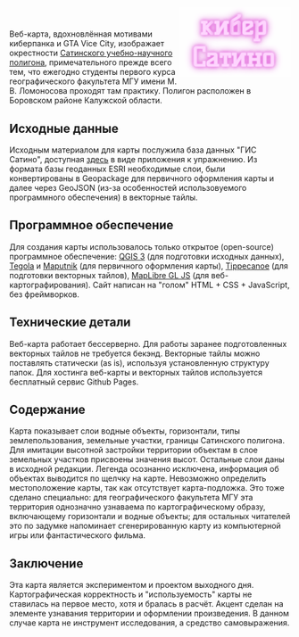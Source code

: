 <img align="right" src="./title.gif" alt="Кибер Сатино" width="200">

# 

Веб-карта, вдохновлённая мотивами киберпанка и GTA Vice City, изображает окрестности [Сатинского учебно-научного полигона](http://www.geogr.msu.ru/practics/stations/satin/), примечательного прежде всего тем, что ежегодно студенты первого курса географического факультета МГУ имени М. В. Ломоносова проходят там практику. Полигон расположен в Боровском районе Калужской области.

## Исходные данные

Исходным материалом для карты послужила база данных "ГИС Сатино", доступная [здесь](https://aentin.github.io/qgis-course/map-design-quaternary.html) в виде приложения к упражнению. Из формата базы геоданных ESRI необходимые слои, были конвертированы в Geopackage для первичного оформления карты и далее через GeoJSON (из-за особенностей использовуемого программного обеспечения) в векторные тайлы.

## Программное обеспечение

Для создания карты использовалось только открытое (open-source) программное обеспечение: [QGIS 3](https://github.com/qgis/QGIS) (для подготовки исходных данных), [Tegola](https://github.com/go-spatial/tegola) и [Maputnik](https://github.com/maputnik/editor) (для первичного оформления карты), [Tippecanoe](https://github.com/mapbox/tippecanoe) (для подготовки векторных тайлов), [MapLibre GL JS](https://github.com/maplibre/maplibre-gl-js) (для веб-картографирования). Сайт написан на "голом" HTML + CSS + JavaScript, без фреймворков.

## Технические детали

Веб-карта работает бессерверно. Для работы заранее подготовленных векторных тайлов не требуется бекэнд. Векторные тайлы можно поставлять статически (as is), используя установленную структуру папок. Для хостинга веб-карты и векторных тайлов используется бесплатный сервис Github Pages.

## Содержание

Карта показывает слои водные объекты, горизонтали, типы землепользования, земельные участки, границы Сатинского полигона. Для имитации высотной застройки территории объектам в слое земельных участков присвоены значения высот. Остальные слои даны в исходной редакции. Легенда осознанно исключена, информация об объектах выводится по щелчку на карте. Невозможно определить местоположение карты, так как отсутствует карта-подложка. Это тоже сделано специально: для географического факультета МГУ эта территория однозначно узнаваема по картографическому образу, включающему горизонтали и водные объекты; для остальных читателей это по задумке напоминает сгенерированную карту из компьютерной игры или фантастического фильма.

## Заключение

Эта карта является экспериментом и проектом выходного дня. Картографическая корректность и "используемость" карты не ставилась на первое место, хотя и бралась в расчёт. Акцент сделан на элементе узнавания территории и оформлении произведения. В данном случае карта не инструмент исследования, а средство самовыражения.